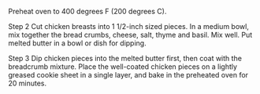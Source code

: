 Preheat oven to 400 degrees F (200 degrees C).

 Step 2
Cut chicken breasts into 1 1/2-inch sized pieces. In a medium bowl, mix together the bread crumbs, cheese, salt, thyme and basil. Mix well. Put melted butter in a bowl or dish for dipping.

 Step 3
Dip chicken pieces into the melted butter first, then coat with the breadcrumb mixture. Place the well-coated chicken pieces on a lightly greased cookie sheet in a single layer, and bake in the preheated oven for 20 minutes.